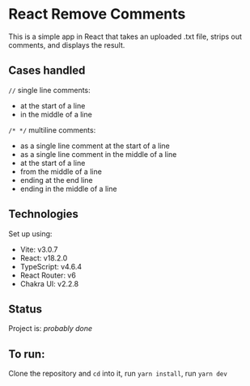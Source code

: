 # React Remove Comments

This is a simple app in React that takes an uploaded .txt file, strips out comments, and displays the result.

## Cases handled

`//` single line comments:

- at the start of a line
- in the middle of a line

`/* */` multiline comments:

- as a single line comment at the start of a line
- as a single line comment in the middle of a line
- at the start of a line
- from the middle of a line
- ending at the end line
- ending in the middle of a line

## Technologies

Set up using:

- Vite: v3.0.7
- React: v18.2.0
- TypeScript: v4.6.4
- React Router: v6
- Chakra UI: v2.2.8

## Status

Project is: _probably done_

## To run:

Clone the repository and `cd` into it,
run `yarn install`,
run `yarn dev`
